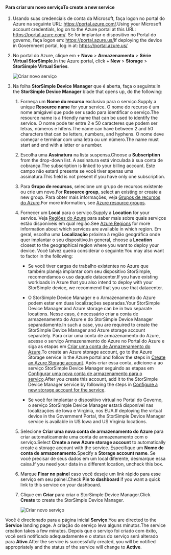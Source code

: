 #### <a name="to-create-a-new-service"></a><span data-ttu-id="a33a5-101">Para criar um novo serviço</span><span class="sxs-lookup"><span data-stu-id="a33a5-101">To create a new service</span></span>

1.  <span data-ttu-id="a33a5-102">Usando suas credenciais de conta da Microsoft, faça logon no portal do Azure na seguinte URL: <https://portal.azure.com/>.</span><span class="sxs-lookup"><span data-stu-id="a33a5-102">Using your Microsoft account credentials, log on to the Azure portal at this URL: <https://portal.azure.com/>.</span></span> <span data-ttu-id="a33a5-103">Se for implantar o dispositivo no Portal do governo, faça logon em: <https://portal.azure.us/></span><span class="sxs-lookup"><span data-stu-id="a33a5-103">If deploying the device in Government portal, log in at: <https://portal.azure.us/></span></span>

2.  <span data-ttu-id="a33a5-104">No portal do Azure, clique em **+ Novo** &gt; **Armazenamento** &gt; **Série Virtual StorSimple**.</span><span class="sxs-lookup"><span data-stu-id="a33a5-104">In the Azure portal, click **+ New** &gt; **Storage** &gt; **StorSimple Virtual Series**.</span></span>

    ![Criar novo serviço](./media/storsimple-virtual-array-create-new-service/createnewservice2.png) 

3.  <span data-ttu-id="a33a5-106">Na folha **StorSimple Device Manager** que é aberta, faça o seguinte:</span><span class="sxs-lookup"><span data-stu-id="a33a5-106">In the **StorSimple Device Manager** blade that opens up, do the following:</span></span>

    1.  <span data-ttu-id="a33a5-107">Forneça um **Nome do recurso** exclusivo para o serviço.</span><span class="sxs-lookup"><span data-stu-id="a33a5-107">Supply a unique **Resource name** for your service.</span></span> <span data-ttu-id="a33a5-108">O nome do recurso é um nome amigável que pode ser usado para identificar o serviço.</span><span class="sxs-lookup"><span data-stu-id="a33a5-108">The resource name is a friendly name that can be used to identify the service.</span></span> <span data-ttu-id="a33a5-109">O nome pode ter entre 2 e 50 caracteres que podem ser letras, números e hífens.</span><span class="sxs-lookup"><span data-stu-id="a33a5-109">The name can have between 2 and 50 characters that can be letters, numbers, and hyphens.</span></span> <span data-ttu-id="a33a5-110">O nome deve começar e terminar com uma letra ou um número.</span><span class="sxs-lookup"><span data-stu-id="a33a5-110">The name must start and end with a letter or a number.</span></span>

    2.  <span data-ttu-id="a33a5-111">Escolha uma **Assinatura** na lista suspensa.</span><span class="sxs-lookup"><span data-stu-id="a33a5-111">Choose a **Subscription** from the drop-down list.</span></span> <span data-ttu-id="a33a5-112">A assinatura está vinculada à sua conta de cobrança.</span><span class="sxs-lookup"><span data-stu-id="a33a5-112">The subscription is linked to your billing account.</span></span> <span data-ttu-id="a33a5-113">Este campo não estará presente se você tiver apenas uma assinatura.</span><span class="sxs-lookup"><span data-stu-id="a33a5-113">This field is not present if you have only one subscription.</span></span>

    3.  <span data-ttu-id="a33a5-114">Para **Grupo de recursos**, selecione um grupo de recursos existente ou crie um novo.</span><span class="sxs-lookup"><span data-stu-id="a33a5-114">For **Resource group**, select an existing or create a new group.</span></span> <span data-ttu-id="a33a5-115">Para obter mais informações, veja [Grupos de recursos do Azure](https://azure.microsoft.com/documentation/articles/virtual-machines-windows-infrastructure-resource-groups-guidelines/).</span><span class="sxs-lookup"><span data-stu-id="a33a5-115">For more information, see [Azure resource groups](https://azure.microsoft.com/documentation/articles/virtual-machines-windows-infrastructure-resource-groups-guidelines/).</span></span>

    4.  <span data-ttu-id="a33a5-116">Fornecer um **Local** para o serviço.</span><span class="sxs-lookup"><span data-stu-id="a33a5-116">Supply a **Location** for your service.</span></span> <span data-ttu-id="a33a5-117">Veja [Regiões do Azure](https://azure.microsoft.com/regions/#services) para saber mais sobre quais serviços estão disponíveis em qual região.</span><span class="sxs-lookup"><span data-stu-id="a33a5-117">See [Azure Regions](https://azure.microsoft.com/regions/#services) for more information about which services are available in which region.</span></span> <span data-ttu-id="a33a5-118">Em geral, escolha uma **Localização** próxima à região geográfica onde quer implantar o seu dispositivo.</span><span class="sxs-lookup"><span data-stu-id="a33a5-118">In general, choose a **Location** closest to the geographical region where you want to deploy your device.</span></span> <span data-ttu-id="a33a5-119">Você talvez queira considerar o seguinte:</span><span class="sxs-lookup"><span data-stu-id="a33a5-119">You may also want to factor in the following:</span></span>

        -   <span data-ttu-id="a33a5-120">Se você tiver cargas de trabalho existentes no Azure que também planeja implantar com seu dispositivo StorSimple, recomendamos o uso daquele datacenter.</span><span class="sxs-lookup"><span data-stu-id="a33a5-120">If you have existing workloads in Azure that you also intend to deploy with your StorSimple device, we recommend that you use that datacenter.</span></span>

        -   <span data-ttu-id="a33a5-121">O StorSimple Device Manager e o Armazenamento do Azure podem estar em duas localizações separadas.</span><span class="sxs-lookup"><span data-stu-id="a33a5-121">Your StorSimple Device Manager and Azure storage can be in two separate locations.</span></span> <span data-ttu-id="a33a5-122">Nesse caso, é necessário criar a conta de armazenamento do Azure e do StorSimple Device Manager separadamente.</span><span class="sxs-lookup"><span data-stu-id="a33a5-122">In such a case, you are required to create the StorSimple Device Manager and Azure storage account separately.</span></span> <span data-ttu-id="a33a5-123">Para criar uma conta de armazenamento do Azure, acesse o serviço Armazenamento do Azure no Portal do Azure e siga as etapas em [Criar uma conta de Armazenamento do Azure](https://azure.microsoft.com/documentation/articles/storage-create-storage-account/#create-a-storage-account).</span><span class="sxs-lookup"><span data-stu-id="a33a5-123">To create an Azure storage account, go to the Azure Storage service in the Azure portal and follow the steps in [Create an Azure Storage account](https://azure.microsoft.com/documentation/articles/storage-create-storage-account/#create-a-storage-account).</span></span> <span data-ttu-id="a33a5-124">Após criar essa conta, adicione-a ao serviço StorSimple Device Manager seguindo as etapas em [Configurar uma nova conta de armazenamento para o serviço](https://azure.microsoft.com/en-us/documentation/articles/storsimple-deployment-walkthrough/#configure-a-new-storage-account-for-the-service).</span><span class="sxs-lookup"><span data-stu-id="a33a5-124">After you create this account, add it to the StorSimple Device Manager service by following the steps in [Configure a new storage account for the service](https://azure.microsoft.com/en-us/documentation/articles/storsimple-deployment-walkthrough/#configure-a-new-storage-account-for-the-service).</span></span>

        -   <span data-ttu-id="a33a5-125">Se você for implantar o dispositivo virtual no Portal do Governo, o serviço StorSimple Device Manager estará disponível nas localizações de Iowa e Virgínia, nos EUA.</span><span class="sxs-lookup"><span data-stu-id="a33a5-125">If deploying the virtual device in the Government Portal, the StorSimple Device Manager service is available in US Iowa and US Virginia locations.</span></span>

    5.  <span data-ttu-id="a33a5-126">Selecione **Criar uma nova conta de armazenamento do Azure** para criar automaticamente uma conta de armazenamento com o serviço.</span><span class="sxs-lookup"><span data-stu-id="a33a5-126">Select **Create a new Azure storage account** to automatically create a storage account with the service.</span></span> <span data-ttu-id="a33a5-127">Especifique um **Nome de conta de armazenamento**.</span><span class="sxs-lookup"><span data-stu-id="a33a5-127">Specify a **Storage account name**.</span></span> <span data-ttu-id="a33a5-128">Se você precisar de seus dados em um local diferente, desmarque essa caixa.</span><span class="sxs-lookup"><span data-stu-id="a33a5-128">If you need your data in a different location, uncheck this box.</span></span>

    6.  <span data-ttu-id="a33a5-129">Marque **Fixar no painel** caso você deseje um link rápido para esse serviço em seu painel.</span><span class="sxs-lookup"><span data-stu-id="a33a5-129">Check **Pin to dashboard** if you want a quick link to this service on your dashboard.</span></span>

    7.  <span data-ttu-id="a33a5-130">Clique em **Criar** para criar o StorSimple Device Manager.</span><span class="sxs-lookup"><span data-stu-id="a33a5-130">Click **Create** to create the StorSimple Device Manager.</span></span>

        ![Criar novo serviço](./media/storsimple-virtual-array-create-new-service/createnewservice4.png)  

<span data-ttu-id="a33a5-132">Você é direcionado para a página inicial **Serviço**.</span><span class="sxs-lookup"><span data-stu-id="a33a5-132">You are directed to the **Service** landing page.</span></span> <span data-ttu-id="a33a5-133">A criação do serviço leva alguns minutos.</span><span class="sxs-lookup"><span data-stu-id="a33a5-133">The service creation takes a few minutes.</span></span> <span data-ttu-id="a33a5-134">Depois que o serviço foi criado com êxito, você será notificado adequadamente e o status do serviço será alterado para **Ativo**.</span><span class="sxs-lookup"><span data-stu-id="a33a5-134">After the service is successfully created, you will be notified appropriately and the status of the service will change to **Active**.</span></span>


